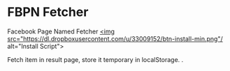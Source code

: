 # FBPN Fetcher
Facebook Page Named Fetcher
 <a class="btn btn-primary" href="facebook-page-named.user.js?raw=true"><img src="https://dl.dropboxusercontent.com/u/33009152/btn-install-min.png"/ alt="Install Script"></a>

Fetch item in result page, store it temporary in localStorage.
.
